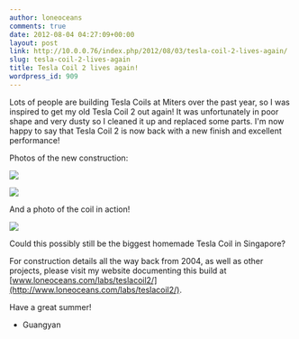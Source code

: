 ```yaml
---
author: loneoceans
comments: true
date: 2012-08-04 04:27:09+00:00
layout: post
link: http://10.0.0.76/index.php/2012/08/03/tesla-coil-2-lives-again/
slug: tesla-coil-2-lives-again
title: Tesla Coil 2 lives again!
wordpress_id: 909
---
```


Lots of people are building Tesla Coils at Miters over the past year, so I was inspired to get my old Tesla Coil 2 out again! It was unfortunately in poor shape and very dusty so I cleaned it up and replaced some parts. I'm now happy to say that Tesla Coil 2 is now back with a new finish and excellent performance!



Photos of the new construction:

[![](http://miters.mit.edu/wp-content/uploads/2012/08/wIMG_0343.jpg)](http://miters.mit.edu/wp-content/uploads/2012/08/wIMG_0343.jpg)

[![](http://miters.mit.edu/wp-content/uploads/2012/08/wIMG_9832.jpg)](http://miters.mit.edu/wp-content/uploads/2012/08/wIMG_9832.jpg)

And a photo of the coil in action!

[![](http://miters.mit.edu/wp-content/uploads/2012/08/wIMG_9878.jpg)](http://miters.mit.edu/wp-content/uploads/2012/08/wIMG_9878.jpg)

Could this possibly still be the biggest homemade Tesla Coil in Singapore?

For construction details all the way back from 2004, as well as other projects, please visit my website documenting this build at [www.loneoceans.com/labs/teslacoil2/](http://www.loneoceans.com/labs/teslacoil2/).

Have a great summer!

- Guangyan
